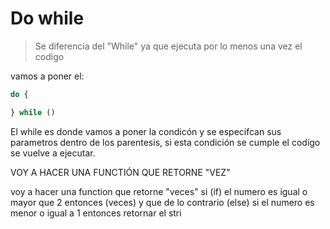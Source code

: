 # Do while

> Se diferencia del "While" ya que ejecuta por lo menos una vez el codigo 

vamos a poner el: 

```js
do { 

} while ()
```

El while es donde vamos a poner la condicón y se especifcan sus parametros dentro de los parentesis, si esta condición se cumple el codígo se vuelve a ejecutar. 



VOY A HACER UNA FUNCTIÓN QUE RETORNE "VEZ" 


voy a hacer una function que retorne "veces" si (if) el numero es igual o mayor que 2 entonces (veces) y que de lo contrario (else) si el numero es menor o igual a 1  entonces retornar el stri